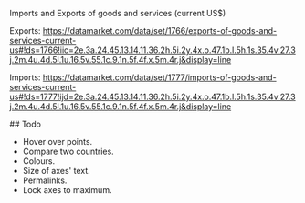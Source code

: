
Imports and Exports of goods and services (current US$)

Exports: https://datamarket.com/data/set/1766/exports-of-goods-and-services-current-us#!ds=1766!iic=2e.3a.24.45.13.14.11.36.2h.5i.2y.4x.o.47.1b.l.5h.1s.35.4v.27.3j.2m.4u.4d.5l.1u.16.5v.55.1c.9.1n.5f.4f.x.5m.4r.j&display=line

Imports: https://datamarket.com/data/set/1777/imports-of-goods-and-services-current-us#!ds=1777!ijd=2e.3a.24.45.13.14.11.36.2h.5i.2y.4x.o.47.1b.l.5h.1s.35.4v.27.3j.2m.4u.4d.5l.1u.16.5v.55.1c.9.1n.5f.4f.x.5m.4r.j&display=line

## Todo

* Hover over points.
* Compare two countries.
* Colours.
* Size of axes' text.
* Permalinks.
* Lock axes to maximum.


